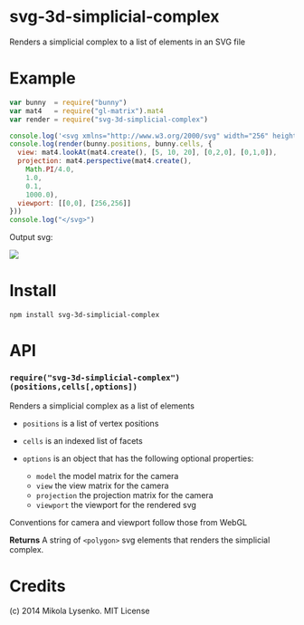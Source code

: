 svg-3d-simplicial-complex
=========================
Renders a simplicial complex to a list of <polygon> elements in an SVG file

# Example

```javascript
var bunny  = require("bunny")
var mat4   = require("gl-matrix").mat4
var render = require("svg-3d-simplicial-complex")

console.log('<svg xmlns="http://www.w3.org/2000/svg" width="256" height="256" viewport="0 0 256 256" version="1.1">')
console.log(render(bunny.positions, bunny.cells, {
  view: mat4.lookAt(mat4.create(), [5, 10, 20], [0,2,0], [0,1,0]),
  projection: mat4.perspective(mat4.create(),
    Math.PI/4.0,
    1.0,
    0.1,
    1000.0),
  viewport: [[0,0], [256,256]]
}))
console.log("</svg>")
```

Output svg:

<img src="https://mikolalysenko.github.io/svg-3d-simplicial-complex/bunny.svg">

# Install

```
npm install svg-3d-simplicial-complex
```

# API

### `require("svg-3d-simplicial-complex")(positions,cells[,options])`
Renders a simplicial complex as a list of <polygon> elements

* `positions` is a list of vertex positions
* `cells` is an indexed list of facets
* `options` is an object that has the following optional properties:

    + `model` the model matrix for the camera
    + `view` the view matrix for the camera
    + `projection` the projection matrix for the camera
    + `viewport` the viewport for the rendered svg

Conventions for camera and viewport follow those from WebGL

**Returns** A string of `<polygon>` svg elements that renders the simplicial complex.

# Credits
(c) 2014 Mikola Lysenko. MIT License